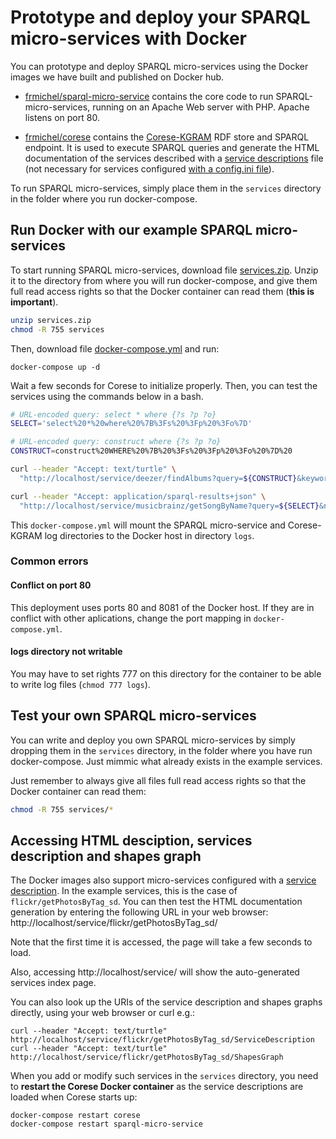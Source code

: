 # Prototype and deploy your SPARQL micro-services with Docker

You can prototype and deploy SPARQL micro-services using the Docker images we have built and published on Docker hub.

  - [frmichel/sparql-micro-service](https://hub.docker.com/r/frmichel/sparql-micro-service/) contains the core code to run SPARQL-micro-services, running on an Apache Web server with PHP. Apache listens on port 80.

  - [frmichel/corese](https://hub.docker.com/r/frmichel/corese/) contains the [Corese-KGRAM](http://wimmics.inria.fr/corese) RDF store and SPARQL endpoint. It is used to execute SPARQL queries and generate the HTML documentation of the services described with a [service descriptions](../../doc/02-config.md#configuration-with-a-sparql-service-description-file) file (not necessary for services configured [with a config.ini file](../../doc/02-config.md#configuration-with-file-configini)).

To run SPARQL micro-services, simply place them in the `services` directory in the folder where you run docker-compose.


## Run Docker with our example SPARQL micro-services

To start running SPARQL micro-services, download file [services.zip](services.zip). Unzip it to the directory from where you will run docker-compose, and give them full read access rights so that the Docker container can read them (**this is important**).

```bash
unzip services.zip
chmod -R 755 services
```

Then, download file [docker-compose.yml](docker-compose.yml) and run:

```
docker-compose up -d
```

Wait a few seconds for Corese to initialize properly. 
Then, you can test the services using the commands below in a bash.

```bash
# URL-encoded query: select * where {?s ?p ?o}
SELECT='select%20*%20where%20%7B%3Fs%20%3Fp%20%3Fo%7D'

# URL-encoded query: construct where {?s ?p ?o}
CONSTRUCT=construct%20WHERE%20%7B%20%3Fs%20%3Fp%20%3Fo%20%7D%20

curl --header "Accept: text/turtle" \
  "http://localhost/service/deezer/findAlbums?query=${CONSTRUCT}&keyword=eminem"

curl --header "Accept: application/sparql-results+json" \
  "http://localhost/service/musicbrainz/getSongByName?query=${SELECT}&name=Love"
```

This `docker-compose.yml` will mount the SPARQL micro-service and Corese-KGRAM log directories to the Docker host in directory `logs`.


### Common errors

#### Conflict on port 80

This deployment uses ports 80 and 8081 of the Docker host. If they are in conflict with other aplications, change the port mapping in `docker-compose.yml`.

#### logs directory not writable

You may have to set rights 777 on this directory for the container to be able to write log files (`chmod 777 logs`).


## Test your own SPARQL micro-services

You can write and deploy you own SPARQL micro-services by simply dropping them in the `services` directory, in the folder where you have run docker-compose.
Just mimmic what already exists in the example services.

Just remember to always give all files full read access rights so that the Docker container can read them:

```bash
chmod -R 755 services/*
```


## Accessing HTML desciption, services description and shapes graph

The Docker images also support micro-services configured with a [service description](../../doc/02-config.md#configuration-with-a-sparql-service-description-file).
In the example services, this is the case of `flickr/getPhotosByTag_sd`. You can then test the HTML documentation generation by entering the following URL in your web browser: http://localhost/service/flickr/getPhotosByTag_sd/

Note that the first time it is accessed, the page will take a few seconds to load.

Also, accessing http://localhost/service/ will show the auto-generated services index page.

You can also look up the URIs of the service description and shapes graphs directly, using your web browser or curl e.g.:
```
curl --header "Accept: text/turtle" http://localhost/service/flickr/getPhotosByTag_sd/ServiceDescription
curl --header "Accept: text/turtle" http://localhost/service/flickr/getPhotosByTag_sd/ShapesGraph
```

When you add or modify such services in the `services` directory, you need to **restart the Corese Docker container** as the service descriptions are loaded when Corese starts up:

```
docker-compose restart corese
docker-compose restart sparql-micro-service
```
